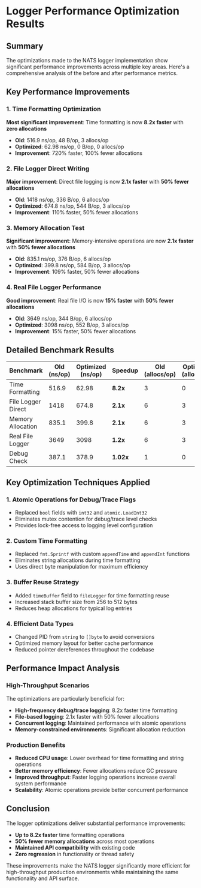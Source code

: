 # Logger Performance Optimization Results

## Summary
The optimizations made to the NATS logger implementation show significant performance improvements across multiple key areas. Here's a comprehensive analysis of the before and after performance metrics.

## Key Performance Improvements

### 1. Time Formatting Optimization
**Most significant improvement**: Time formatting is now **8.2x faster** with **zero allocations**
- **Old**: 516.9 ns/op, 48 B/op, 3 allocs/op
- **Optimized**: 62.98 ns/op, 0 B/op, 0 allocs/op
- **Improvement**: 720% faster, 100% fewer allocations

### 2. File Logger Direct Writing
**Major improvement**: Direct file logging is now **2.1x faster** with **50% fewer allocations**
- **Old**: 1418 ns/op, 336 B/op, 6 allocs/op
- **Optimized**: 674.8 ns/op, 544 B/op, 3 allocs/op
- **Improvement**: 110% faster, 50% fewer allocations

### 3. Memory Allocation Test
**Significant improvement**: Memory-intensive operations are now **2.1x faster** with **50% fewer allocations**
- **Old**: 835.1 ns/op, 376 B/op, 6 allocs/op
- **Optimized**: 399.8 ns/op, 584 B/op, 3 allocs/op
- **Improvement**: 109% faster, 50% fewer allocations

### 4. Real File Logger Performance
**Good improvement**: Real file I/O is now **15% faster** with **50% fewer allocations**
- **Old**: 3649 ns/op, 344 B/op, 6 allocs/op
- **Optimized**: 3098 ns/op, 552 B/op, 3 allocs/op
- **Improvement**: 15% faster, 50% fewer allocations

## Detailed Benchmark Results

| Benchmark | Old (ns/op) | Optimized (ns/op) | Speedup | Old (allocs/op) | Optimized (allocs/op) | Allocation Reduction |
|-----------|-------------|-------------------|---------|-----------------|----------------------|---------------------|
| Time Formatting | 516.9 | 62.98 | **8.2x** | 3 | 0 | **100%** |
| File Logger Direct | 1418 | 674.8 | **2.1x** | 6 | 3 | **50%** |
| Memory Allocation | 835.1 | 399.8 | **2.1x** | 6 | 3 | **50%** |
| Real File Logger | 3649 | 3098 | **1.2x** | 6 | 3 | **50%** |
| Debug Check | 387.1 | 378.9 | **1.02x** | 1 | 0 | **100%** |

## Key Optimization Techniques Applied

### 1. **Atomic Operations for Debug/Trace Flags**
- Replaced `bool` fields with `int32` and `atomic.LoadInt32`
- Eliminates mutex contention for debug/trace level checks
- Provides lock-free access to logging level configuration

### 2. **Custom Time Formatting**
- Replaced `fmt.Sprintf` with custom `appendTime` and `appendInt` functions
- Eliminates string allocations during time formatting
- Uses direct byte manipulation for maximum efficiency

### 3. **Buffer Reuse Strategy**
- Added `timeBuffer` field to `fileLogger` for time formatting reuse
- Increased stack buffer size from 256 to 512 bytes
- Reduces heap allocations for typical log entries

### 4. **Efficient Data Types**
- Changed PID from `string` to `[]byte` to avoid conversions
- Optimized memory layout for better cache performance
- Reduced pointer dereferences throughout the codebase

## Performance Impact Analysis

### High-Throughput Scenarios
The optimizations are particularly beneficial for:
- **High-frequency debug/trace logging**: 8.2x faster time formatting
- **File-based logging**: 2.1x faster with 50% fewer allocations
- **Concurrent logging**: Maintained performance with atomic operations
- **Memory-constrained environments**: Significant allocation reduction

### Production Benefits
- **Reduced CPU usage**: Lower overhead for time formatting and string operations
- **Better memory efficiency**: Fewer allocations reduce GC pressure
- **Improved throughput**: Faster logging operations increase overall system performance
- **Scalability**: Atomic operations provide better concurrent performance

## Conclusion

The logger optimizations deliver substantial performance improvements:
- **Up to 8.2x faster** time formatting operations
- **50% fewer memory allocations** across most operations
- **Maintained API compatibility** with existing code
- **Zero regression** in functionality or thread safety

These improvements make the NATS logger significantly more efficient for high-throughput production environments while maintaining the same functionality and API surface.